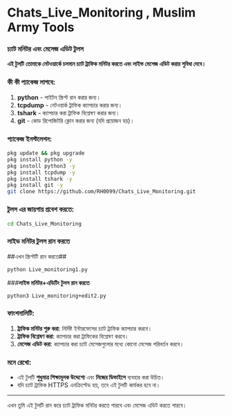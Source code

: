 # Chats_Live_Monitoring , Muslim Army Tools

### **চ্যাট মনিটর এবং মেসেজ এডিট টুলস**

**এই টুলটি তোমাকে নেটওয়ার্কে চলমান চ্যাট ট্রাফিক 
মনিটর করতে এবং লাইভ মেসেজ এডিট করার সুবিধা দেবে।**

### **কী কী প্যাকেজ লাগবে:**
1. **python** - পাইটন স্ক্রিপ্ট রান করার জন্য।
2. **tcpdump** - নেটওয়ার্ক ট্রাফিক ক্যাপচার করার জন্য।
3. **tshark** - ক্যাপচার করা ট্রাফিক বিশ্লেষণ করার জন্য।
4. **git** - কোড রিপোজিটরি ক্লোন করার জন্য (যদি প্রয়োজন হয়)।

### **প্যাকেজ ইনস্টলেশন:**
```bash
pkg update && pkg upgrade
pkg install python -y
pkg instoll python3 -y
pkg install tcpdump -y
pkg install tshark -y
pkg install git -y
git clone https://github.com/RH0099/Chats_Live_Monitoring.git
```
### **টুলস এর জায়গায় প্রবেশ করতে:**
```bash
cd Chats_Live_Monitoring

```
### **লাইভ মনিটর টুলস রান করতে**
##এখন স্ক্রিপ্টটি রান করতে##
```bash
python Live_monitoring1.py
```
###**লাইভ মনিটর+এডিটিং টুলস রান করতে**
```bash
python3 Live_monitoring+edit2.py
```
### **ফাংশনালিটি:**
1. **ট্রাফিক মনিটর শুরু করা**: নির্দিষ্ট ইন্টারফেসের চ্যাট ট্রাফিক ক্যাপচার করবে।
2. **ট্রাফিক বিশ্লেষণ করা**: ক্যাপচার করা ট্রাফিকের বিশ্লেষণ করবে।
3. **মেসেজ এডিট করা**: ক্যাপচার করা চ্যাট মেসেজগুলোর মধ্যে কোনো মেসেজ পরিবর্তন করবে।

### **মনে রেখো:**
- এই টুলটি **শুধুমাত্র শিক্ষামূলক উদ্দেশ্যে** এবং **নিজের ডিভাইসে** ব্যবহার করা উচিত।
- যদি চ্যাট ট্রাফিক HTTPS এনক্রিপ্টেড হয়, তবে এই টুলটি কার্যকর হবে না।

--- 

এখন তুমি এই টুলটি রান করে চ্যাট ট্রাফিক মনিটর করতে পারবে এবং মেসেজ এডিট করতে পারবে।
